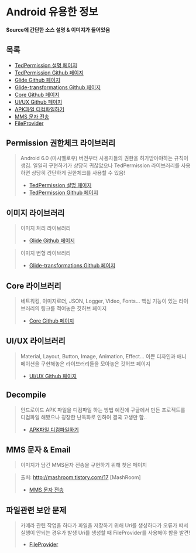 Android 유용한 정보
================
#### Source에 간단한 소스 설명 & 이미지가 들어있음

목록
------
+ [TedPermission 설명 페이지](http://gun0912.tistory.com/61)
+ [TedPermission Github 페이지](https://github.com/ParkSangGwon/TedPermission)
+ [Glide Github 페이지](https://github.com/bumptech/glide)
+ [Glide-transformations Github 페이지](https://github.com/wasabeef/glide-transformations)
+ [Core Github 페이지](https://github.com/wasabeef/awesome-android-libraries)
+ [UI/UX Github 페이지](https://github.com/wasabeef/awesome-android-ui)
+ [APK파일 디컴파일하기](https://m.blog.naver.com/PostView.nhn?blogId=goodsogi&logNo=220654395243&proxyReferer=https:%2F%2Fwww.google.co.kr%2F)
+ [MMS 문자 전송](http://mashroom.tistory.com/17)
+ [FileProvider](http://egloos.zum.com/mightyfine/v/315645)


Permission 권한체크 라이브러리
-------------------------
> Android 6.0 (마시멜로우) 버전부터 사용자들의 권한을 허가받아야하는 규칙이 생김.
> 일일히 구현하기가 상당히 귀찮았으나 TedPermission 라이브러리를 사용하면
> 상당히 간단하게 권한체크를 사용할 수 있음!
> + [TedPermission 설명 페이지](http://gun0912.tistory.com/61)
> + [TedPermission Github 페이지](https://github.com/ParkSangGwon/TedPermission)

이미지 라이브러리
-------------
> 이미지 처리 라이브러리
> + [Glide Github 페이지](https://github.com/bumptech/glide)

> 이미지 변형 라이브러리
> + [Glide-transformations Github 페이지](https://github.com/wasabeef/glide-transformations)

Core 라이브러리
------------
> 네트워킹, 이미지로더, JSON, Logger, Video, Fonts...
 핵심 기능이 있는 라이브러리의 링크를 적어놓은 깃허브 페이지
> + [Core Github 페이지](https://github.com/wasabeef/awesome-android-libraries)


UI/UX 라이브러리
-------------
> Material, Layout, Button, Image, Animation, Effect...
 이쁜 디자인과 애니메이션을 구현해놓은 라이브러리들을 모아놓은 깃허브 페이지
> + [UI/UX Github 페이지](https://github.com/wasabeef/awesome-android-ui)

Decompile
---------
> 안드로이드 APK 파일을 디컴파일 하는 방법
 예전에 구글에서 만든 프로젝트를 디컴파일 해봤으나
 굉장한 난독화로 인하여 결국 고생만 함..
> + [APK파일 디컴파일하기](https://m.blog.naver.com/PostView.nhn?blogId=goodsogi&logNo=220654395243&proxyReferer=https:%2F%2Fwww.google.co.kr%2F)

MMS 문자 & Email
---------------
> 이미지가 담긴 MMS문자 전송을 구현하기 위해 찾은 페이지

> 출처: http://mashroom.tistory.com/17 [MashRoom]
> + [MMS 문자 전송](http://mashroom.tistory.com/17)

파일관련 보안 문제
------
> 카메라 관련 작업을 하다가 파일을 저장하기 위해 Uri를 생성하다가
 오류가 떠서 실행이 안되는 경우가 발생
 Uri를 생성할 때 FileProvider를 사용해야 함을 발견!
> + [FileProvider](http://egloos.zum.com/mightyfine/v/315645)
